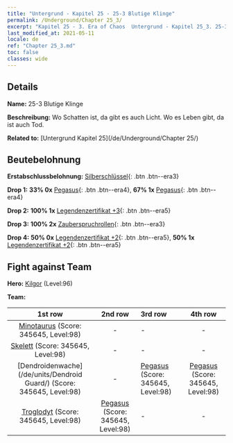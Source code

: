```yaml
---
title: "Untergrund - Kapitel 25 - 25-3 Blutige Klinge"
permalink: /Underground/Chapter 25_3/
excerpt: "Kapitel 25 - 3. Era of Chaos  Untergrund - Kapitel 25_3. 25-3 Blutige Klinge"
last_modified_at: 2021-05-11
locale: de
ref: "Chapter 25_3.md"
toc: false
classes: wide
---
```


## Details

 **Name:** 25-3 Blutige Klinge

 **Beschreibung:** Wo Schatten ist, da gibt es auch Licht. Wo es Leben gibt, da ist auch Tod.

 **Related to:** [Untergrund Kapitel 25](/de/Underground/Chapter 25/)

## Beutebelohnung

 **Erstabschlussbelohnung:** [Silberschlüssel](/ItemsDE/con_693/){: .btn .btn--era3}

 **Drop 1:** **33% 0x** [Pegasus](/ItemsDE/unt_202/){: .btn .btn--era4}, **67% 1x** [Pegasus](/ItemsDE/unt_202/){: .btn .btn--era4}

 **Drop 2:** **100% 1x** [Legendenzertifikat +3](/ItemsDE/mat_88/){: .btn .btn--era5}

 **Drop 3:** **100% 2x** [Zauberspruchrollen](/ItemsDE/con_694/){: .btn .btn--era3}

 **Drop 4:** **50% 0x** [Legendenzertifikat +2](/ItemsDE/mat_81/){: .btn .btn--era5}, **50% 1x** [Legendenzertifikat +2](/ItemsDE/mat_81/){: .btn .btn--era5}


## Fight against Team
 **Hero:** [Kilgor](/de/heroes/Kilgor/) (Level:96)

 **Team:**


  | 1st row | 2nd row | 3rd row | 4th row |
  |:----:|:----:|:----|:----:|
  | [Minotaurus](/de/units/Minotaur/) (Score: 345645, Level:98)  | - | - | - |
  | [Skelett](/de/units/Skeleton/) (Score: 345645, Level:98)  | - | - | - |
  | [Dendroidenwache](/de/units/Dendroid Guard/) (Score: 345645, Level:98)  | - | [Pegasus](/de/units/Pegasus/) (Score: 345645, Level:98)  | [Pegasus](/de/units/Pegasus/) (Score: 345645, Level:98)  |
  | [Troglodyt](/de/units/Troglodyte/) (Score: 345645, Level:98)  | [Pegasus](/de/units/Pegasus/) (Score: 345645, Level:98)  | - | - |


